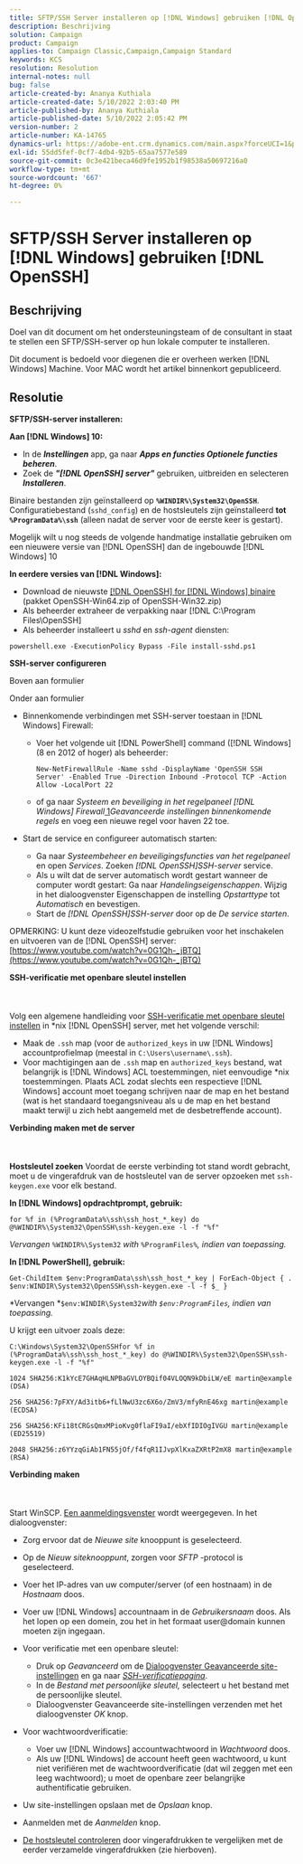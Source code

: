 ```yaml
---
title: SFTP/SSH Server installeren op [!DNL Windows] gebruiken [!DNL OpenSSH]
description: Beschrijving
solution: Campaign
product: Campaign
applies-to: Campaign Classic,Campaign,Campaign Standard
keywords: KCS
resolution: Resolution
internal-notes: null
bug: false
article-created-by: Ananya Kuthiala
article-created-date: 5/10/2022 2:03:40 PM
article-published-by: Ananya Kuthiala
article-published-date: 5/10/2022 2:05:42 PM
version-number: 2
article-number: KA-14765
dynamics-url: https://adobe-ent.crm.dynamics.com/main.aspx?forceUCI=1&pagetype=entityrecord&etn=knowledgearticle&id=f3e81ffc-69d0-ec11-a7b5-0022480a8e40
exl-id: 55dd5fef-0cf7-4db4-92b5-65aa7577e589
source-git-commit: 0c3e421beca46d9fe1952b1f98538a50697216a0
workflow-type: tm+mt
source-wordcount: '667'
ht-degree: 0%

---
```


# SFTP/SSH Server installeren op [!DNL Windows] gebruiken [!DNL OpenSSH]

## Beschrijving


Doel van dit document om het ondersteuningsteam of de consultant in staat te stellen een SFTP/SSH-server op hun lokale computer te installeren.

Dit document is bedoeld voor diegenen die er overheen werken [!DNL Windows] Machine. Voor MAC wordt het artikel binnenkort gepubliceerd.


## Resolutie


<b>SFTP/SSH-server installeren:</b>

<b>Aan [!DNL Windows] 10:</b>

- In de <b>*Instellingen</b>* app, ga naar <b>*Apps en functies Optionele functies beheren</b>*.
- Zoek de <b>*&quot;[!DNL OpenSSH] server&quot;</b>* gebruiken, uitbreiden en selecteren <b>*Installeren</b>*.


Binaire bestanden zijn geïnstalleerd op <b>`%WINDIR%\System32\OpenSSH`</b>. Configuratiebestand (`sshd_config`) en de hostsleutels zijn geïnstalleerd <b>tot `%ProgramData%\ssh`</b> (alleen nadat de server voor de eerste keer is gestart).

Mogelijk wilt u nog steeds de volgende handmatige installatie gebruiken om een nieuwere versie van [!DNL OpenSSH] dan de ingebouwde [!DNL Windows] 10

<b>In eerdere versies van [!DNL Windows]:</b>

- Download de nieuwste [[!DNL OpenSSH] for [!DNL Windows] binaire](https://github.com/PowerShell/Win32-OpenSSH/releases "https://github.com/PowerShell/Win32-OpenSSH/releases") (pakket OpenSSH-Win64.zip of OpenSSH-Win32.zip)
- Als beheerder extraheer de verpakking naar [!DNL C:\Program Files\OpenSSH]
- Als beheerder installeert u *sshd* en *ssh-agent* diensten:


`powershell.exe -ExecutionPolicy Bypass -File install-sshd.ps1`



<b>SSH-server configureren</b>

Boven aan formulier

Onder aan formulier

- Binnenkomende verbindingen met SSH-server toestaan in [!DNL Windows] Firewall:

   - Voer het volgende uit [!DNL PowerShell] command ([!DNL Windows] (8 en 2012 of hoger) als beheerder:

      `New-NetFirewallRule -Name sshd -DisplayName 'OpenSSH SSH Server' -Enabled True -Direction Inbound -Protocol TCP -Action Allow -LocalPort 22`

   - of ga naar *Systeem en beveiliging in het regelpaneel  [!DNL Windows] Firewall*[ 1](https://winscp.net/eng/docs/guide_windows_openssh_server#fn1)*Geavanceerde instellingen binnenkomende regels* en voeg een nieuwe regel voor haven 22 toe.

- Start de service en configureer automatisch starten:

   - Ga naar *Systeembeheer en beveiligingsfuncties van het regelpaneel* en open *Services*. Zoeken *[!DNL OpenSSH]SSH-server* service.
   - Als u wilt dat de server automatisch wordt gestart wanneer de computer wordt gestart: Ga naar *Handelingseigenschappen*. Wijzig in het dialoogvenster Eigenschappen de instelling *Opstarttype* tot *Automatisch* en bevestigen.
   - Start de *[!DNL OpenSSH]SSH-server* door op de *De service starten*.


OPMERKING: U kunt deze videozelfstudie gebruiken voor het inschakelen en uitvoeren van de [!DNL OpenSSH] server: [https://www.youtube.com/watch?v=0G1Qh-_jBTQ](https://www.youtube.com/watch?v=0G1Qh-_jBTQ)



<b>SSH-verificatie met openbare sleutel instellen</b>
<br><br> <br><br>
Volg een algemene handleiding voor [SSH-verificatie met openbare sleutel instellen](https://winscp.net/eng/docs/guide_public_key) in \*nix [!DNL OpenSSH] server, met het volgende verschil:

- Maak de `.ssh` map (voor de `authorized_keys` in uw [!DNL Windows] accountprofielmap (meestal in `C:\Users\username\.ssh`).
- Voor machtigingen aan de `.ssh` map en `authorized_keys` bestand, wat belangrijk is [!DNL Windows] ACL toestemmingen, niet eenvoudige \*nix toestemmingen. Plaats ACL zodat slechts een respectieve [!DNL Windows] account moet toegang schrijven naar de map en het bestand (wat is het standaard toegangsniveau als u de map en het bestand maakt terwijl u zich hebt aangemeld met de desbetreffende account).


<b>Verbinding maken met de server</b>
<br><br> <br><br><b>Hostsleutel zoeken</b>
Voordat de eerste verbinding tot stand wordt gebracht, moet u de vingerafdruk van de hostsleutel van de server opzoeken met `ssh-keygen.exe` voor elk bestand.

<b>In [!DNL Windows] opdrachtprompt, gebruik: </b>


```
for %f in (%ProgramData%\ssh\ssh_host_*_key) do @%WINDIR%\System32\OpenSSH\ssh-keygen.exe -l -f "%f"
```


*Vervangen* `%WINDIR%\System32` *with* `%ProgramFiles%`*, indien van toepassing.*

<b>In [!DNL PowerShell], gebruik: </b>


```
Get-ChildItem $env:ProgramData\ssh\ssh_host_*_key | ForEach-Object { . $env:WINDIR\System32\OpenSSH\ssh-keygen.exe -l -f $_ }
```


*Vervangen *`$env:WINDIR\System32`*with *`$env:ProgramFiles`*, indien van toepassing.*

U krijgt een uitvoer zoals deze:


```
C:\Windows\System32\OpenSSHfor %f in (%ProgramData%\ssh\ssh_host_*_key) do @%WINDIR%\System32\OpenSSH\ssh-keygen.exe -l -f "%f"
```



```
1024 SHA256:K1kYcE7GHAqHLNPBaGVLOYBQif04VLOQN9kDbiLW/eE martin@example (DSA)
```



```
256 SHA256:7pFXY/Ad3itb6+fLlNwU3zc6X6o/ZmV3/mfyRnE46xg martin@example (ECDSA)
```



```
256 SHA256:KFi18tCRGsQmxMPioKvg0flaFI9aI/ebXfIDIOgIVGU martin@example (ED25519)
```



```
2048 SHA256:z6YYzqGiAb1FN55jOf/f4fqR1IJvpXlKxaZXRtP2mX8 martin@example (RSA)
```




<b>Verbinding maken</b>
<br><br> <br><br>
Start WinSCP. [Een aanmeldingsvenster](https://winscp.net/eng/docs/ui_login) wordt weergegeven. In het dialoogvenster:

- Zorg ervoor dat de *Nieuwe site* knooppunt is geselecteerd.
- Op de *Nieuw siteknooppunt*, zorgen voor *SFTP* -protocol is geselecteerd.
- Voer het IP-adres van uw computer/server (of een hostnaam) in de *Hostnaam* doos.
- Voer uw [!DNL Windows] accountnaam in de *Gebruikersnaam* doos. Als het lopen op een domein, zou het in het formaat user@domain kunnen moeten zijn ingegaan.
- Voor verificatie met een openbare sleutel:

   - Druk op *Geavanceerd* om de [Dialoogvenster Geavanceerde site-instellingen](https://winscp.net/eng/docs/ui_login_advanced) en ga naar *[SSH-verificatiepagina](https://winscp.net/eng/docs/ui_login_authentication)*.
   - In de *Bestand met persoonlijke sleutel,* selecteert u het bestand met de persoonlijke sleutel.
   - Dialoogvenster Geavanceerde site-instellingen verzenden met het dialoogvenster *OK* knop.
- Voor wachtwoordverificatie:

   - Voer uw [!DNL Windows] accountwachtwoord in *Wachtwoord* doos.
   - Als uw [!DNL Windows] de account heeft geen wachtwoord, u kunt niet verifiëren met de wachtwoordverificatie (dat wil zeggen met een leeg wachtwoord); u moet de openbare zeer belangrijke authentificatie gebruiken.
- Uw site-instellingen opslaan met de *Opslaan* knop.
- Aanmelden met de *Aanmelden* knop.
- [De hostsleutel controleren](https://winscp.net/eng/docs/ssh_verifying_the_host_key) door vingerafdrukken te vergelijken met de eerder verzamelde vingerafdrukken (zie hierboven).
